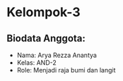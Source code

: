 # Kelompok-3
## Biodata Anggota:
- Nama: Arya Rezza Anantya
- Kelas: AND-2
- Role: Menjadi raja bumi dan langit